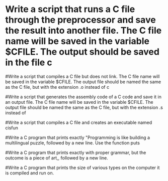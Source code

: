 # Write a script that runs a C file through the preprocessor and save the result into another file. The C file name will be saved in the variable $CFILE. The output should be saved in the file c

#Write a script that compiles a C file but does not link. The C file name will be saved in the variable $CFILE. The output file should be named the same as the C file, but with the extension .o instead of c

#Write a script that generates the assembly code of a C code and save it in an output file. The C file name will be saved in the variable $CFILE. The output file should be named the same as the C file, but with the extension .s instead of

#Write a script that compiles a C file and creates an executable named cisfun

#Write a C program that prints exactly "Programming is like building a multilingual puzzle, followed by a new line. Use the function puts

#Write a C program that prints exactly with proper grammar, but the outcome is a piece of art,, followed by a new line.

#Write a C program that prints the size of various types on the computer it is compiled and run on.
